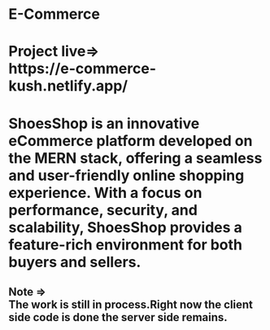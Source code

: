 # E-Commerce
<h1>Project live=> <br/> https://e-commerce-kush.netlify.app/
<h1>
ShoesShop is an innovative eCommerce platform developed on the MERN stack, offering a seamless and user-friendly online shopping experience. With a focus on performance, security, and scalability, ShoesShop provides a feature-rich environment for both buyers and sellers.
<h2>Note => <br/>The work is still in process.Right now the client side code is done the server side remains.
<h2>
